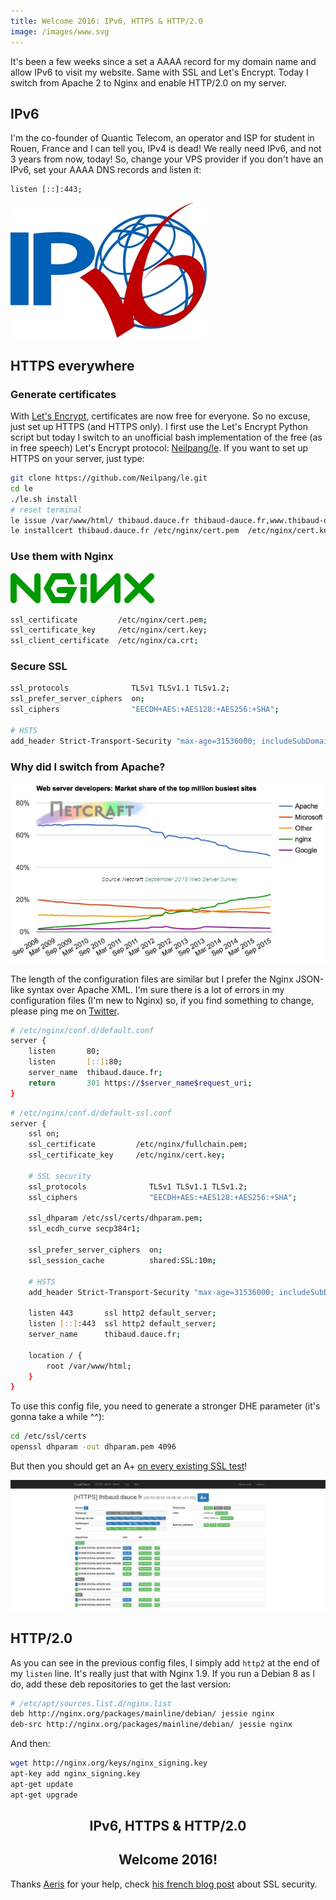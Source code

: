```yaml
---
title: Welcome 2016: IPv6, HTTPS & HTTP/2.0
image: /images/www.svg
---
```


It's been a few weeks since a set a AAAA record for my domain name and allow IPv6 to visit my website. Same with SSL and Let's Encrypt. Today I switch from Apache 2 to Nginx and enable HTTP/2.0 on my server.

<!--more-->

## IPv6

I'm the co-founder of Quantic Telecom, an operator and ISP for student in Rouen, France and I can tell you, IPv4 is dead! We really need IPv6, and not 3 years from now, today! So, change your VPS provider if you don't have an IPv6, set your AAAA DNS records and listen it:
```
listen [::]:443;
```

![IPv6 is the most recent version of the Internet Protocol](/images/ipv6.png)

## HTTPS everywhere

### Generate certificates

With [Let's Encrypt](https://letsencrypt.org/), certificates are now free for everyone. So no excuse, just set up HTTPS (and HTTPS only). I first use the Let's Encrypt Python script but today I switch to an unofficial bash implementation of the free (as in free speech) Let's Encrypt protocol: [Neilpang/le](https://github.com/Neilpang/le). If you want to set up HTTPS on your server, just type:
```bash
git clone https://github.com/Neilpang/le.git
cd le
./le.sh install
# reset terminal
le issue /var/www/html/ thibaud.dauce.fr thibaud-dauce.fr,www.thibaud-dauce.fr ec-384
le installcert thibaud.dauce.fr /etc/nginx/cert.pem  /etc/nginx/cert.key /etc/nginx/ca.crt "cp /etc/nginx/cert.pem /etc/nginx/fullchain.pem && cat /etc/nginx/ca.crt >> /etc/nginx/fullchain.pem && service nginx reload"
```

### Use them with Nginx

![Nging webserver](/images/nginx.svg)

```bash
ssl_certificate         /etc/nginx/cert.pem;
ssl_certificate_key     /etc/nginx/cert.key;
ssl_client_certificate  /etc/nginx/ca.crt;
```

### Secure SSL

```bash
ssl_protocols              TLSv1 TLSv1.1 TLSv1.2;
ssl_prefer_server_ciphers  on;
ssl_ciphers                "EECDH+AES:+AES128:+AES256:+SHA";

# HSTS
add_header Strict-Transport-Security "max-age=31536000; includeSubDomains";
```

### Why did I switch from Apache?

![Apache is losing the web to Nginx ([source](http://www.nextplatform.com/2016/02/24/how-apache-is-losing-the-web-to-nginx/))](/images/nginx-apache.jpg)

The length of the configuration files are similar but I prefer the Nginx JSON-like syntax over Apache XML. I'm sure there is a lot of errors in my configuration files (I'm new to Nginx) so, if you find something to change, please ping me on [Twitter](https://twitter.com/ThibaudDauce).

```bash
# /etc/nginx/conf.d/default.conf
server {
    listen       80;
    listen       [::]:80;
    server_name  thibaud.dauce.fr;
    return       301 https://$server_name$request_uri;
}
```

```bash
# /etc/nginx/conf.d/default-ssl.conf
server {
    ssl on;
    ssl_certificate         /etc/nginx/fullchain.pem;
    ssl_certificate_key     /etc/nginx/cert.key;

    # SSL security
    ssl_protocols              TLSv1 TLSv1.1 TLSv1.2;
    ssl_ciphers                "EECDH+AES:+AES128:+AES256:+SHA";

    ssl_dhparam /etc/ssl/certs/dhparam.pem;
    ssl_ecdh_curve secp384r1;

    ssl_prefer_server_ciphers  on;
    ssl_session_cache          shared:SSL:10m;

    # HSTS
    add_header Strict-Transport-Security "max-age=31536000; includeSubDomains";

    listen 443       ssl http2 default_server;
    listen [::]:443  ssl http2 default_server;
    server_name      thibaud.dauce.fr;

    location / {
        root /var/www/html;
    }
}
```

To use this config file, you need to generate a stronger DHE parameter (it's gonna take a while ^^):
```bash
cd /etc/ssl/certs
openssl dhparam -out dhparam.pem 4096
```

But then you should get an A+ [on every existing SSL test](https://tls.imirhil.fr/https/thibaud.dauce.fr)!

![CryptCheck](/images/cryptcheck.png)

## HTTP/2.0

As you can see in the previous config files, I simply add `http2` at the end of my `listen` line. It's really just that with Nginx 1.9. If you run a Debian 8 as I do, add these deb repositories to get the last version:
```bash
# /etc/apt/sources.list.d/nginx.list
deb http://nginx.org/packages/mainline/debian/ jessie nginx
deb-src http://nginx.org/packages/mainline/debian/ jessie nginx
```

And then:
```bash
wget http://nginx.org/keys/nginx_signing.key
apt-key add nginx_signing.key
apt-get update
apt-get upgrade
```

<h2 style="text-align: center;">IPv6, HTTPS & HTTP/2.0</h2>
<h2 style="text-align: center;">Welcome 2016!</h2>

Thanks [Aeris](https://twitter.com/aeris22) for your help, check [his french blog post](https://blog.imirhil.fr/2015/09/02/cryptcheck-verifiez-implementations-tls.html) about SSL security.
